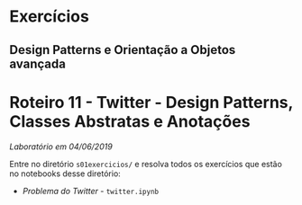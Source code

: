 # Exercícios
## Design Patterns e Orientação a Objetos avançada

# Roteiro 11 - Twitter - Design Patterns, Classes Abstratas e Anotações
*Laboratório em 04/06/2019*

Entre no diretório `s01exercicios/` e resolva todos os exercícios que estão no notebooks desse diretório:
* *Problema do Twitter* - `twitter.ipynb`
